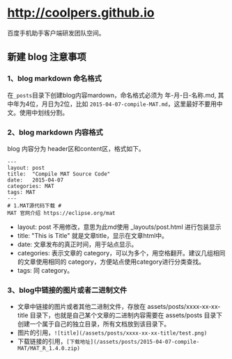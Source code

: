 # http://coolpers.github.io

百度手机助手客户端研发团队空间。

## 新建 blog 注意事项 ##

### 1、blog markdown 命名格式 ###
在`_posts`目录下创建blog内容mardown，命名格式必须为 年-月-日-名称.md, 其中年为4位，月日为2位，比如 `2015-04-07-compile-MAT.md`，这里最好不要用中文。使用中划线分割。

### 2、blog markdown 内容格式 ###

blog 内容分为 header区和content区，格式如下。

	---
	layout: post
	title:  "Compile MAT Source Code"
	date:   2015-04-07
	categories: MAT
	tags: MAT
	---
	# 1.MAT源代码下载 #
	MAT 官网介绍 https://eclipse.org/mat

- layout: post 不用修改，意思为此md使用 _layouts/post.html 进行包装显示
- title: "This is Title"  就是文章title，显示在文章html中。
- date: 文章发布的真正时间，用于站点显示。
- categories: 表示文章的 category，可以为多个，用空格翻开。建议几组相同的文章使用相同的 category，方便站点使用category进行分类查找。
- tags: 同 category。

### 3、blog中链接的图片或者二进制文件 ###

- 文章中链接的图片或者其他二进制文件，存放在 assets/posts/xxxx-xx-xx-title  目录下，也就是自己某个文章的二进制内容需要在 assets/posts 目录下创建一个属于自己的独立目录，所有文档放到该目录下。
- 图片的引用，`![title](/assets/posts/xxxx-xx-xx-title/test.png)`
- 下载链接的引用，`[下载地址](/assets/posts/2015-04-07-compile-MAT/MAT_R_1.4.0.zip)`




	
